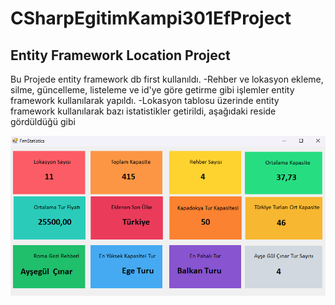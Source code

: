 # CSharpEgitimKampi301EfProject

## Entity Framework Location Project

Bu Projede entity framework db first kullanıldı.
-Rehber ve lokasyon ekleme, silme, güncelleme, listeleme ve id'ye göre getirme gibi işlemler entity framework kullanılarak yapıldı.
-Lokasyon tablosu üzerinde entity framework kullanılarak bazı istatistikler getirildi, aşağıdaki reside gördüldüğü gibi

![image alt](https://github.com/oktayvsr1/CSharpEgitimKampi301/blob/2e5ea2df188807a1d56445d9e280c24b8ea4a6bd/Ekran%20g%C3%B6r%C3%BCnt%C3%BCs%C3%BC%202024-11-25%20145004.png)

